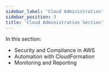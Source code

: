 ```yaml
---
sidebar_label: 'Cloud Administration'
sidebar_position: 3
title: 'Cloud Administration Section'
---
```


In this section:
- Security and Compliance in AWS
- Automation with CloudFormation
- Monitoring and Reporting